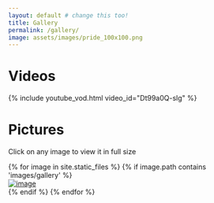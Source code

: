 ```yaml
---
layout: default # change this too!
title: Gallery
permalink: /gallery/
image: assets/images/pride_100x100.png
---
```


# Videos

{% include youtube_vod.html video_id="Dt99a0Q-slg" %}

# Pictures

Click on any image to view it in full size

<div class="nafoarms-gallery">
    {% for image in site.static_files %}
        {% if image.path contains 'images/gallery' %}
            <div>
                <a href="{{ image.path  | relative_url }}"><img src="{{ image.path | relative_url }}" alt="image" /></a>
            </div>
        {% endif %}
    {% endfor %}
</div>
